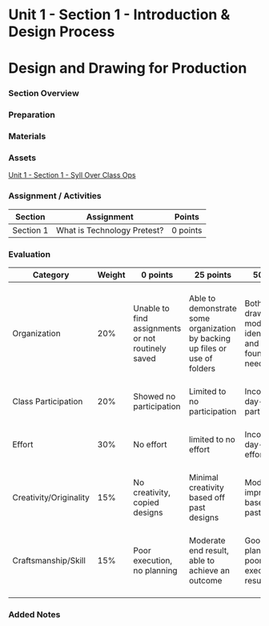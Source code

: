 # Unit 1 - Section 1 - Introduction & Design Process

# Design and Drawing for Production

### Section Overview

### Preparation

### Materials

### Assets

[Unit 1 - Section 1 - Syll Over Class Ops](../blob/development/High%20School/Design%20and%20Drawing%20for%20Production/Unit%201%20-%20Introduction%20%26%20Design%20Process/Section%201%20-%20Syllabus%20Overview%20and%20Classroom%20Operation/Assets/Unit%201%20-%20Section%201%20-%20Syllabus%20Overview%20Classroom%20Ops.pptx)

### Assignment / Activities

| Section  | Assignment | Points |
| ------------- | ------------- | ------------- |
| Section 1 | What is Technology Pretest? | 0 points |

### Evaluation

| Category | Weight | 0 points  | 25 points | 50 points | 75 points | 100 points |
| ------------- | ------------- | ------------- | ------------- | ------------- | ------------- | ------------- |
| Organization | 20% | Unable to find assignments or not routinely saved | Able to demonstrate some organization by backing up files or use of folders | Both drawings and models are identifiable and can be found if needed | All drawings are in a folder and models organized by folders in Google Drive | All drawings are in a folder labeled correctly and models organized by folders in Google Drive labeled correctly |
| Class Participation | 20% | Showed no participation | Limited to no participation | Inconsistent day-to-day participation | Participated only when needed  | Engaged daily and actively participated |
| Effort | 30% | No effort | limited to no effort | Inconsistent day-to-day effort | Showed effort only when needed or routinely directed | Continuous day-to-day effort with or without direction |
| Creativity/Originality | 15% | No creativity, copied designs | Minimal creativity based off past designs | Moderate improvements based off past designs | Complete overhaul of past or found designs | Completely new idea/design |
| Craftsmanship/Skill | 15% | Poor execution, no planning | Moderate end result, able to achieve an outcome | Good planning but poorly executed end result | Good planning and good end result although not what had been designed or communicated | Great planning & execution able to achieve what had been designed or communicated |

### Added Notes
